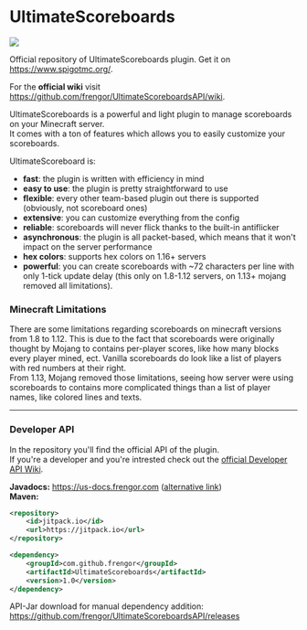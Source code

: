 # UltimateScoreboards
[![](https://jitpack.io/v/frengor/UltimateScoreboardsAPI.svg)](https://jitpack.io/#frengor/UltimateScoreboardsAPI)

Official repository of UltimateScoreboards plugin. Get it on <https://www.spigotmc.org/>.

For the **official wiki** visit <https://github.com/frengor/UltimateScoreboardsAPI/wiki>.

UltimateScoreboards is a powerful and light plugin to manage scoreboards on your Minecraft server.  
It comes with a ton of features which allows you to easily customize your scoreboards. 

UltimateScoreboard is:
* **fast**: the plugin is written with efficiency in mind
* **easy to use**: the plugin is pretty straightforward to use
* **flexible**: every other team-based plugin out there is supported (obviously, not scoreboard ones)
* **extensive**: you can customize everything from the config
* **reliable**: scoreboards will never flick thanks to the built-in antiflicker
* **asynchronous**: the plugin is all packet-based, which means that it won't impact on the server performance
* **hex colors**: supports hex colors on 1.16+ servers
* **powerful**: you can create scoreboards with ~72 characters per line with only 1-tick update delay (this only on 1.8-1.12 servers, on 1.13+ mojang removed all limitations).

### Minecraft Limitations

There are some limitations regarding scoreboards on minecraft versions from 1.8 to 1.12. This is due to the fact that scoreboards were originally thought by Mojang  to contains per-player scores, like how many blocks every player mined, ect. Vanilla scoreboards do look like a list of players with red numbers at their right.  
From 1.13, Mojang removed those limitations, seeing how server were using scoreboards to contains more complicated things than a list of player names, like colored lines and texts.

***

### Developer API

In the repository you'll find the official API of the plugin.  
If you're a developer and you're intrested check out the [official Developer API Wiki](https://github.com/frengor/UltimateScoreboardsAPI/wiki/Developer-API).

**Javadocs:** <https://us-docs.frengor.com> ([alternative link](https://frengor.github.io/UltimateScoreboardsAPI/))  
**Maven:**
```xml
<repository>
    <id>jitpack.io</id>
    <url>https://jitpack.io</url>
</repository>
```
```xml
<dependency>
    <groupId>com.github.frengor</groupId>
    <artifactId>UltimateScoreboards</artifactId>
    <version>1.0</version>
</dependency>
```
API-Jar download for manual dependency addition: <https://github.com/frengor/UltimateScoreboardsAPI/releases>
